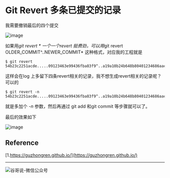 # Git Revert 多条已提交的记录



我需要撤销最后的四个提交

![image](https://yqfile.alicdn.com/3fbcbf5e8d1d7d7d1ab6f5978b9df1f702f4e420.png)

如果用*git revert * 一个一个revert 挺费劲，可以用*git revert OLDER_COMMIT^..NEWER_COMMIT* 这种格式，对应我的工程就是

```shell
$ git revert 54b23c2251acde.....09123463e99436fba83f9^..a19a10b24b648b80401234686aac65...
```

这样会在log 上多留下四条revert相关的记录，我不想生成revert相关的记录呢？可以的

```shell
$ git revert -n 54b23c2251acde.....09123463e99436fba83f9^..a19a10b24b648b80401234686aac65...
```

就是多加个 *-n* 参数，然后再通过 git add 和git commit 等步骤就可以了。

最后的效果如下

![image](https://yqfile.alicdn.com/4a5a82578aaa956e2fc4b83847feba87e44ad848.png)





## Reference

[1.https://guzhongren.github.io/](https://guzhongren.github.io/)

----
![谷哥说-微信公众号](https://ftp.bmp.ovh/imgs/2020/02/b7282c60d4d581ad.png)
